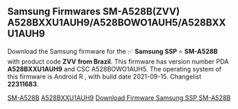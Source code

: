 <h2>Samsung Firmwares SM-A528B(ZVV) A528BXXU1AUH9/A528BOWO1AUH5/A528BXXU1AUH9</h2>
Download the Samsung firmware for the ✅ <strong>Samsung SSP </strong> ⭐ <strong>SM-A528B</strong> with product code <strong>ZVV</strong> <strong> from Brazil</strong>. This firmware has version number PDA <strong>A528BXXU1AUH9</strong> and CSC A528BOWO1AUH5. The operating system of this firmware is Android R , with build date 2021-09-15. Changelist <strong>22311683</strong>.


[SM-A528B](https://samfirm.shop/samsung/model/SM-A528B)
[A528BXXU1AUH9](https://samfirm.shop/samsung/pda/A528BXXU1AUH9)
[Download Firmware Samsung SSP SM-A528B](https://samfirm.shop/samsung/firmware/457279)
